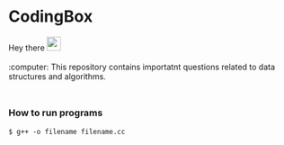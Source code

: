 <h1>CodingBox</h1>
<p>Hey there <img src="https://media.giphy.com/media/hvRJCLFzcasrR4ia7z/giphy.gif" width="25px"><br/><br/> :computer: This repository contains importatnt questions related to data structures and algorithms.<br/><br/>
<p align="center">


## <h3>How to run programs</h3>
```
$ g++ -o filename filename.cc

```

